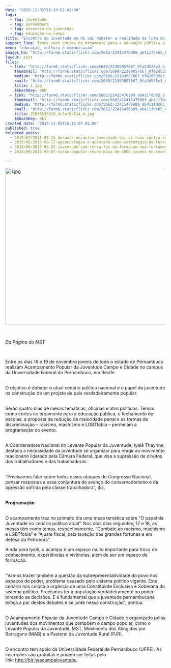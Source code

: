 ```yaml
---
date: "2015-11-05T15:18:52-02:00"
tags:
  - tag: juventude
  - tag: pernambuco
  - tag: encontro-da-juventude
  - tag: educação-no-campo
title: "Encontro da Juventude em PE vai debater a realidade da luta do campo "
support_line: Temas como cortes no orçamento para a educação pública e a proposta de redução da maioridade penal  permeiam a programação do evento.
menu: "educação, cultura e comunicação"
images_hd: "http://farm6.staticflickr.com/5662/22415476989_ab411fdc65_b.jpg"
layout: post
files:
  - link: "http://farm6.staticflickr.com/5689/22389057667_0fa2d535e3_b.jpg"
    thumbnail: "http://farm6.staticflickr.com/5689/22389057667_0fa2d535e3_t.jpg"
    medium: "http://farm6.staticflickr.com/5689/22389057667_0fa2d535e3_z.jpg"
    small: "http://farm6.staticflickr.com/5689/22389057667_0fa2d535e3_n.jpg"
    title: 1.jpg
    $$hashKey: 0BN
  - link: "http://farm6.staticflickr.com/5662/22415476989_ab411fdc65_b.jpg"
    thumbnail: "http://farm6.staticflickr.com/5662/22415476989_ab411fdc65_t.jpg"
    medium: "http://farm6.staticflickr.com/5662/22415476989_ab411fdc65_z.jpg"
    small: "http://farm6.staticflickr.com/5662/22415476989_ab411fdc65_n.jpg"
    title: 21036535319_dc7af0a514_b.jpg
    $$hashKey: 0EI
created_date: "2015-11-05T16:12:07-02:00"
published: true
releated_posts:
  - 2015/07/2015-07-23-durante-encontro-juventude-sai-as-ruas-contra-reducao-da-maioridade-penal.md
  - 2015/08/2015-08-17-agroecologia-e-apontada-como-estrategia-de-luta-pela-juventude-sem-terra.md
  - 2015/06/2015-06-22-juventude-sem-terra-faz-da-formacao-uma-ferramenta-de-luta-contra-a-ofensiva-do-capital.md
  - 2015/09/2015-09-07-curso-popular-reune-mais-de-1000-jovens-no-ceara.md

---
```

<p><img alt="1.jpg" height="494" src="http://farm6.staticflickr.com/5689/22389057667_0fa2d535e3_b.jpg" width="700" /></p>

<p>&nbsp;</p>

<p><em>Da P&aacute;gina do MST&nbsp;</em></p>

<p>&nbsp;</p>

<p>Entre os dias 16 e 19 de novembro jovens de todo o estado de Pernambuco realizam Acampamento Popular da Juventude&nbsp;Campo e Cidade no campus da Universidade Federal do Pernambuco, em Recife.</p>

<p><br />
O objetivo &eacute; debater o atual cen&aacute;rio pol&iacute;tico nacional e o papel da&nbsp;juventude na&nbsp;constru&ccedil;&atilde;o de&nbsp;um projeto de pa&iacute;s verdadeiramente popular.</p>

<p><br />
Ser&atilde;o quatro dias de mesas tem&aacute;ticas, oficinas e atos pol&iacute;ticos. Temas como&nbsp;cortes no or&ccedil;amento para a educa&ccedil;&atilde;o p&uacute;blica, o fechamento de escolas, a proposta de redu&ccedil;&atilde;o da maioridade penal e as formas de discrimina&ccedil;&atilde;o &ndash; racismo, machismo e LGBTfobia &ndash; permeiam a programa&ccedil;&atilde;o do evento.</p>

<p><br />
A Coordenadora Nacional do Levante Popular da Juventude, Iyal&ecirc; Thayrine, destaca a necessidade da&nbsp;juventude se organizar&nbsp;para reagir ao movimento reacion&aacute;rio liderado pela C&acirc;mara Federal, que visa&nbsp;a supress&atilde;o de direitos dos trabalhadores e das trabalhadoras.</p>

<p><br />
&ldquo;Precisamos falar sobre todos esses ataques do Congresso Nacional, pensar respostas a essa conjuntura de avan&ccedil;o do conservadorismo e da opress&atilde;o sofrida pela classe trabalhadora&rdquo;, diz.</p>

<p><br />
<strong>Programa&ccedil;&atilde;o</strong></p>

<p><br />
O acampamento traz no primeiro dia uma mesa tem&aacute;tica sobre &ldquo;O papel da Juventude no cen&aacute;rio pol&iacute;tico atual&rdquo;. Nos dois dias seguintes, 17 e 18, as mesas t&ecirc;m como temas, respectivamente, &ldquo;Combate ao racismo, machismo e LGBTfobia&rdquo; e &ldquo;Ajuste fiscal, pela taxa&ccedil;&atilde;o das grandes fortunas e em defesa da Petrobr&aacute;s&rdquo;.&nbsp;</p>

<p>Ainda para Iyal&ecirc;, o&nbsp;acampa &eacute; um espa&ccedil;o muito importante para&nbsp;troca de conhecimento, experi&ecirc;ncias e viv&ecirc;ncias, al&eacute;m de ser um espa&ccedil;o de forma&ccedil;&atilde;o.</p>

<p><br />
&ldquo;Vamos trazer tamb&eacute;m a quest&atilde;o da subrepresentatividade do povo nos espa&ccedil;os de poder, problema causado pelo sistema pol&iacute;tico vigente. Este cen&aacute;rio nos coloca a urg&ecirc;ncia de uma Constituinte Exclusiva e Soberana do sistema pol&iacute;tico. Precismos ter a popula&ccedil;&atilde;o verdadeiramente no poder, tomando as decis&otilde;es. E &eacute; fundamental que a juventude pernambucana esteja a par destes debates e se junte nessa constru&ccedil;&atilde;o&rdquo;, pontua.</p>

<p><br />
O Acampamento Popular da Juventude&nbsp;Campo e Cidade &eacute; organizado pelas juventudes dos movimentos que comp&otilde;em o campo popular, como o Levante Popular da Juventude, MST,&nbsp;Movimento dos Atingidos por Barragens (MAB) e a Pastoral da Juventude Rural (PJR).</p>

<p><br />
O encontro tem apoio da Universidade Federal de Pernambuco (UFPE).&nbsp;As inscri&ccedil;&otilde;es s&atilde;o gratuitas e podem ser feitas pelo link:&nbsp;<a href="http://bit.ly/acampalevantepe" target="_blank">http://bit.ly/acampalevantepe</a>.</p>

<p>&nbsp;</p>
